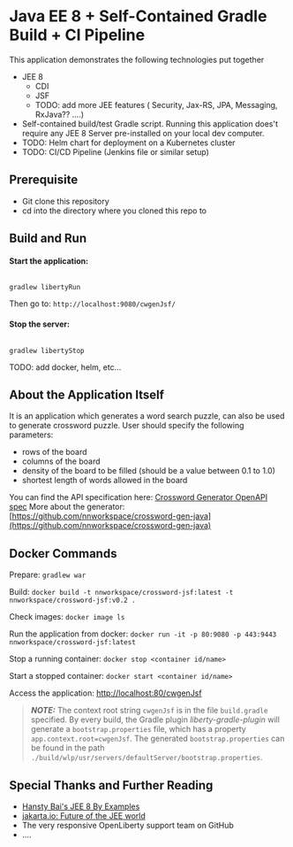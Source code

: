 # Java EE 8 + Self-Contained Gradle Build + CI Pipeline

This application demonstrates the following technologies put together

* JEE 8
  - CDI
  - JSF
  - TODO: add more JEE features ( Security, Jax-RS, JPA, Messaging, RxJava?? ....)
* Self-contained build/test Gradle script. Running this application does't require any JEE 8 Server
pre-installed on your local dev computer.
* TODO: Helm chart for deployment on a Kubernetes cluster
* TODO: CI/CD Pipeline (Jenkins file or similar setup)


## Prerequisite

* Git clone this repository
* cd into the directory where you cloned this repo to

## Build and Run

#### Start the application:

```

gradlew libertyRun

```

Then go to: `http://localhost:9080/cwgenJsf/`


#### Stop the server:
```

gradlew libertyStop

```

TODO: add docker, helm, etc...

## About the Application Itself

It is an application which generates a word search puzzle, can also be used to generate crossword
puzzle. User should specify the following parameters:

* rows of the board
* columns of the board
* density of the board to be filled (should be a value between 0.1 to 1.0)
* shortest length of words allowed in the board

You can find the API specification here:
[Crossword Generator OpenAPI spec](https://github.com/nnworkspace/crossword-gen-api/blob/master/src/main/api/crossword-gen-api.yaml)
More about the generator:
[https://github.com/nnworkspace/crossword-gen-java](https://github.com/nnworkspace/crossword-gen-java)


## Docker Commands

Prepare: `gradlew war`

Build: `docker build -t nnworkspace/crossword-jsf:latest -t nnworkspace/crossword-jsf:v0.2 .`

Check images: `docker image ls`

Run the application from docker: `docker run -it -p 80:9080 -p 443:9443 nnworkspace/crossword-jsf:latest`

Stop a running container: `docker stop <container id/name>`

Start a stopped container: `docker start <container id/name>`

Access the application: [http://localhost:80/cwgenJsf](http://localhost:80/cwgenJsf)

> **_NOTE:_**  The context root string `cwgenJsf` is in the file `build.gradle` specified. By every build, the Gradle plugin _liberty-gradle-plugin_ will generate a `bootstrap.properties` file, which has a property `app.context.root=cwgenJsf`. The generated `bootstrap.properties` can be found in the path `./build/wlp/usr/servers/defaultServer/bootstrap.properties`.


## Special Thanks and Further Reading

* [Hansty Bai's JEE 8 By Examples](https://hantsy.gitbooks.io/java-ee-8-by-example/content/overview.html)
* [jakarta.io: Future of the JEE world](https://jakarta.ee/)
* The very responsive OpenLiberty support team on GitHub
* ....
